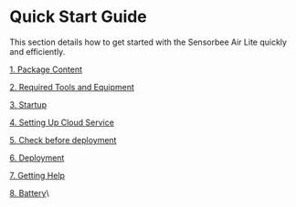 # Quick Start Guide

This section details how to get started with the Sensorbee Air Lite quickly and efficiently.

[1. Package Content](1.-package-content.md)

[2. Required Tools and Equipment](2.-required-tools-and-equipment.md)

[3. Startup](../../sensorbee-air-pro-2/quick-start-guide/4.-startup.md)

[4. Setting Up Cloud Service](4.-setting-up-cloud-service.md)

[5. Check before deployment](5.-check-before-deployment.md)

[6. Deployment](../../sensorbee-air-pro-2/quick-start-guide/7.-deployment.md)

[7. Getting Help](7.-getting-help.md)

[8. Battery](8.-battery.md)\
